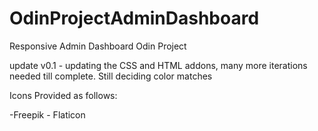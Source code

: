 # OdinProjectAdminDashboard
Responsive Admin Dashboard Odin Project

update v0.1 - updating the CSS and HTML addons, many more iterations needed till complete. Still deciding color matches






















Icons Provided as follows:

-Freepik - Flaticon